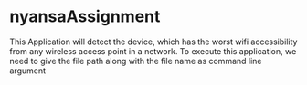 # nyansaAssignment
This Application will detect the device, which has the worst wifi accessibility from any wireless access point in a network. To execute this application, we need to give the file path along with the file name as command line argument
